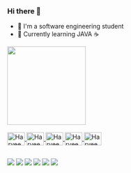 ### Hi there 👋

- 🔭 I'm a software engineering student
- 🌱 Currently learning JAVA ☕

<div>
  <a href="github.com/harveeyrr">
  <img height="180em" src="https://github-readme-stats.vercel.app/api?username=harveeyrr&show_icons=true&theme=tokyonight&include_all_commits=true&count_stars=true"/>
</div>

<div style="display: inline_block"><br>
  <img align="center" alt="Harveey-HTML5" height="30" width="40" src="https://cdn.jsdelivr.net/gh/devicons/devicon/icons/html5/html5-original.svg">
  <img align="center" alt="Harveey-CSS3" height="30" width="40" src="https://cdn.jsdelivr.net/gh/devicons/devicon/icons/css3/css3-original.svg">
  <img align="center" alt="Harveey-JS" height="30" width="40" src="https://cdn.jsdelivr.net/gh/devicons/devicon/icons/javascript/javascript-original.svg">
  <img align="center" alt="Harveey-Python" height="30" width="40" src="https://cdn.jsdelivr.net/gh/devicons/devicon/icons/python/python-original.svg">
  <img align="center" alt="Harveey-JAVA" height="30" width="40" src="https://cdn.jsdelivr.net/gh/devicons/devicon/icons/java/java-original.svg">
</div>
  
##
  
<div>
  <a href="https://www.youtube.com/channel/UC-sDAntGumT3xtR40Hqj6Pg"><img src="https://img.shields.io/badge/YouTube-FF0000?style=for-the-badge&logo=youtube&logoColor=white" target="blank"></a>
  <a href="https://twitch.tv/harveey11"><img src="https://img.shields.io/badge/Twitch-9146FF?style=for-the-badge&logo=twitch&logoColor=white" target="blank"></a>
  <a href="https://twitter.com/harvtheboy"><img src="https://img.shields.io/badge/Twitter-1DA1F2?style=for-the-badge&logo=twitter&logoColor=white" target="blank"></a>
  <a href="https://instagram.com/joaovkt_"><img src="https://img.shields.io/badge/Instagram-E4405F?style=for-the-badge&logo=instagram&logoColor=white" target="blank"></a>
  <a href="https://open.spotify.com/user/ineady"><img src="https://img.shields.io/badge/Spotify-1ED760?&style=for-the-badge&logo=spotify&logoColor=white" target="__blank"></a>
  <a href="https://steamcommunity.com/id/shaawky404"><img src="https://img.shields.io/badge/Steam-000000?style=for-the-badge&logo=steam&logoColor=white" target="__blank"></a>
</div>
